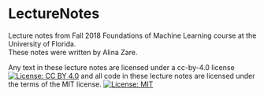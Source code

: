 # LectureNotes
Lecture notes from Fall 2018 Foundations of Machine Learning course at the University of Florida. <br>
These notes were written by Alina Zare. <br>

Any text in these lecture notes are licensed under a cc-by-4.0 license [![License: CC BY 4.0](https://img.shields.io/badge/License-CC%20BY%204.0-lightgrey.svg)](https://creativecommons.org/licenses/by/4.0/) and all code in these lecture notes are licensed under the terms of the MIT license. [![License: MIT](https://img.shields.io/badge/License-MIT-yellow.svg)](https://opensource.org/licenses/MIT)


